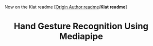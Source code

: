 Now on the Kiat readme
[[Origin Author readme](https://github.com/DiaboloKiat/hand-gesture-recognition-using-mediapipe/blob/main/origin/README_origin.md)/**Kiat readme**]

<h1 align="center"> Hand Gesture Recognition Using Mediapipe </h1>






